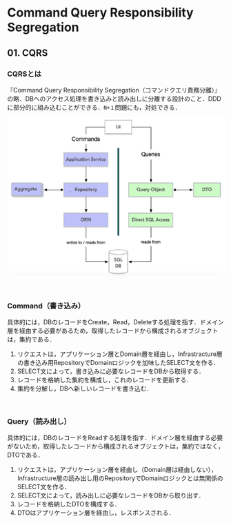 # Command Query Responsibility Segregation

## 01. CQRS

### CQRSとは

『Command Query Responsibility Segregation（コマンドクエリ責務分離）』の略．DBへのアクセス処理を書き込みと読み出しに分離する設計のこと．DDDに部分的に組み込むことができる．```N+１```問題にも，対処できる．

![cqrs](https://raw.githubusercontent.com/hiroki-it/tech-notebook/master/images/cqrs.png)

<br>

### Command（書き込み）

具体的には，DBのレコードをCreate，Read，Deleteする処理を指す．ドメイン層を経由する必要があるため，取得したレコードから構成されるオブジェクトは，集約である．

1. リクエストは，アプリケーション層とDomain層を経由し，Infrastracture層の書き込み用RepositoryでDomainロジックを加味したSELECT文を作る．
2. SELECT文によって，書き込みに必要なレコードをDBから取得する．
3. レコードを格納した集約を構成し，これのレコードを更新する．
4. 集約を分解し，DBへ新しいレコードを書き込む．

<br>

### Query（読み出し）

具体的には，DBのレコードをReadする処理を指す．ドメイン層を経由する必要がないため，取得したレコードから構成されるオブジェクトは，集約ではなく，DTOである．

1. リクエストは，アプリケーション層を経由し（Domain層は経由しない），Infrastructure層の読み出し用のRepositoryでDomainロジックとは無関係のSELECT文を作る．
2. SELECT文によって，読み出しに必要なレコードをDBから取り出す．
3. レコードを格納したDTOを構成する．
4. DTOはアプリケーション層を経由し，レスポンスされる．